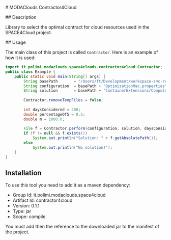 # MODAClouds Contractor4Cloud

## Description

Library to select the optimal contract for cloud resources used in the SPACE4Cloud project.

## Usage

The main class of this project is called `Contractor`. Here is an example of how it is used:

```java
import it.polimi.modaclouds.space4clouds.contractor4cloud.Contractor;
public class Example {
    public static void main(String[] args) {
        String basePath       = "/Users/ft/Development/workspace-s4c-runtime/Constellation/";
        String configuration  = basePath + "OptimizationMac.properties";
        String solution       = basePath + "ContainerExtensions/Computed/Solution-Conference-Amazon.xml";
        
        Contractor.removeTempFiles = false;
        
        int daysConsidered = 400;
        double percentageOfS = 0.5;
        double m = 1000.0;
        
        File f = Contractor.perform(configuration, solution, daysConsidered, percentageOfS, m);
        if (f != null && f.exists())
            System.out.println("Solution: " + f.getAbsolutePath());
        else
            System.out.println("No solution!");
    }
}
```

## Installation

To use this tool you need to add it as a maven dependency:

* Group Id: it.polimi.modaclouds.space4cloud
* Artifact Id: contractor4cloud
* Version: 0.1.1
* Type: jar
* Scope: compile.

You must add then the reference to the downloaded jar to the manifest of the project.
